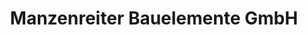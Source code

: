 ---
title: "Manzenreiter Bauelemente GmbH"
url: /sonnberg-im-muehlkreis/manzenreiter-bauelemente-gmbh/
shop: Baumarkt
---